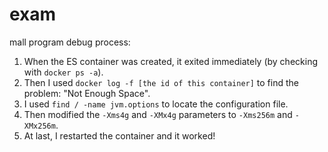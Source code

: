# exam

mall program debug process:

1. When the ES container was created, it exited immediately (by checking with `docker ps -a`). 
2. Then I used `docker log -f [the id of this container]` to find the problem: "Not Enough Space". 
3. I used `find / -name jvm.options` to locate the configuration file.
4. Then modified the `-Xms4g` and `-XMx4g` parameters to `-Xms256m` and `-XMx256m`.
5. At last, I restarted the container and it worked!

